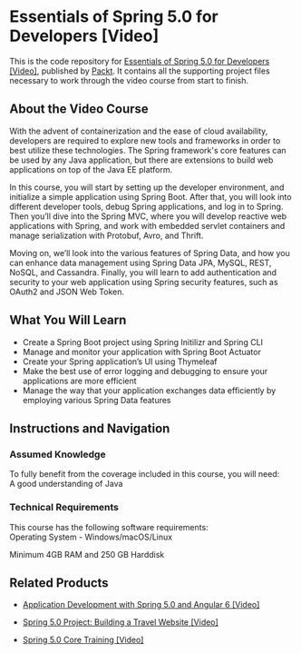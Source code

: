 # Essentials of Spring 5.0 for Developers [Video]
This is the code repository for [Essentials of Spring 5.0 for Developers [Video]](https://www.packtpub.com/application-development/essentials-spring-50-developers-video?utm_source=github&utm_medium=repository&utm_campaign=9781787283893), published by [Packt](https://www.packtpub.com/?utm_source=github). It contains all the supporting project files necessary to work through the video course from start to finish.
## About the Video Course
With the advent of containerization and the ease of cloud availability, developers are required to explore new tools and frameworks in order to best utilize these technologies. The Spring framework's core features can be used by any Java application, but there are extensions to build web applications on top of the Java EE platform.

In this course, you will start by setting up the developer environment, and initialize a simple application using Spring Boot. After that, you will look into different developer tools, debug Spring applications, and log in to Spring. Then you’ll dive into the Spring MVC, where you will develop reactive web applications with Spring, and work with embedded servlet containers and manage serialization with Protobuf, Avro, and Thrift.

Moving on, we’ll look into the various features of Spring Data, and how you can enhance data management using Spring Data JPA, MySQL, REST, NoSQL, and Cassandra. Finally, you will learn to add authentication and security to your web application using Spring security features, such as OAuth2 and JSON Web Token.

<H2>What You Will Learn</H2>
<DIV class=book-info-will-learn-text>
<UL>
<LI>Create a Spring Boot project using Spring Initilizr and Spring CLI 
<LI>Manage and monitor your application with Spring Boot Actuator 
<LI>Create your Spring application’s UI using Thymeleaf 
<LI>Make the best use of error logging and debugging to ensure your applications are more efficient 
<LI>Manage the way that your application exchanges data efficiently by employing various Spring Data features </LI></UL></DIV>

## Instructions and Navigation
### Assumed Knowledge
To fully benefit from the coverage included in this course, you will need:<br/>
A good understanding of Java
### Technical Requirements
This course has the following software requirements:<br/>
Operating System - Windows/macOS/Linux

Minimum 4GB RAM and 250 GB Harddisk

## Related Products
* [Application Development with Spring 5.0 and Angular 6 [Video]](https://www.packtpub.com/application-development/application-development-spring-50-and-angular-6-video?utm_source=github&utm_medium=repository&utm_campaign=9781788627177)

* [Spring 5.0 Project: Building a Travel Website [Video]](https://www.packtpub.com/application-development/spring-50-project-building-travel-website-video?utm_source=github&utm_medium=repository&utm_campaign=9781787284210)

* [Spring 5.0 Core Training [Video]](https://www.packtpub.com/web-development/spring-50-core-training-video?utm_source=github&utm_medium=repository&utm_campaign=9781787288607)

